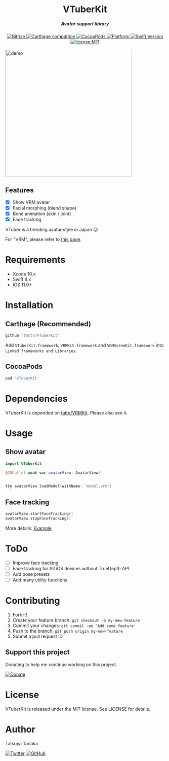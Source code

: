 <h1 align="center">VTuberKit</h1>

<h5 align="center">Avatar support library</h5>

<div align="center">
  <a href="https://app.bitrise.io/app/9e47038547c7be2f">
    <img src="https://app.bitrise.io/app/9e47038547c7be2f/status.svg?token=qyal1kspHJXpa6Jbk5JyYA" alt="Bitrise" />
  </a>
  <a href="https://github.com/Carthage/Carthage">
    <img src="https://img.shields.io/badge/Carthage-compatible-4BC51D.svg?style=flat" alt="Carthage compatible" />
  </a>
  <a href="http://cocoapods.org/pods/VTuberKit">
    <img src="https://img.shields.io/cocoapods/v/VTuberKit.svg" alt="CocoaPods" />
  </a>
  <a href="http://cocoapods.org/pods/VTuberKit">
    <img src="https://img.shields.io/cocoapods/p/VTuberKit.svg" alt="Platform" />
  </a>
  <a href="https://developer.apple.com/swift">
    <img src="https://img.shields.io/badge/Swift-4-F16D39.svg" alt="Swift Version" />
  </a>
  <a href="./LICENSE">
    <img src="https://img.shields.io/badge/license-MIT-green.svg?style=flat-square" alt="license:MIT" />
  </a>
</div>

<br />

<img src="https://github.com/tattn/VTuberKit/raw/master/docs/demo.gif" width="400px" alt="demo" />

## Features

- [x] Show VRM avatar
- [x] Facial morphing (blend shape)
- [x] Bone animation (skin / joint)
- [x] Face tracking

VTuber is a trending avatar style in Japan :wink:

For "VRM", please refer to [this page](https://dwango.github.io/en/vrm/).

# Requirements

- Xcode 10.x
- Swift 4.x
- iOS 11.0+

# Installation

## Carthage (Recommended)

```ruby
github "tattn/VTuberKit"
```

Add `VTuberKit.framework`, `VRMKit.framework` and `VRMSceneKit.framework` into `Linked frameworks and Libraries`.

## CocoaPods

```ruby
pod 'VTuberKit'
```

# Dependencies

VTuberKit is depended on [tattn/VRMKit](https://github.com/tattn/VRMKit). Please also see it.

# Usage

## Show avatar

```swift
import VTuberKit

@IBOutlet weak var avatarView: AvatarView!


try avatarView.loadModel(withName: "model.vrm")
```


## Face tracking

```swift
avatarView.startFaceTracking()
avatarView.stopFaceTracking()
```

More details: [Example](https://github.com/tattn/VTuberKit/blob/master/Example/ViewController.swift)


# ToDo
- [ ] Improve face tracking
- [ ] Face tracking for All iOS devices without TrueDepth API
- [ ] Add pose presets
- [ ] Add many utility functions

# Contributing

1. Fork it!
2. Create your feature branch: `git checkout -b my-new-feature`
3. Commit your changes: `git commit -am 'Add some feature'`
4. Push to the branch: `git push origin my-new-feature`
5. Submit a pull request :D

## Support this project

Donating to help me continue working on this project.

[![Donate](https://img.shields.io/badge/Donate-PayPal-green.svg)](https://paypal.me/tattn/)

# License

VTuberKit is released under the MIT license. See LICENSE for details.

# Author
Tatsuya Tanaka

<a href="https://twitter.com/tanakasan2525" target="_blank"><img alt="Twitter" src="https://img.shields.io/twitter/follow/tanakasan2525.svg?style=social&label=Follow"></a>
<a href="https://github.com/tattn" target="_blank"><img alt="GitHub" src="https://img.shields.io/github/followers/tattn.svg?style=social"></a>

